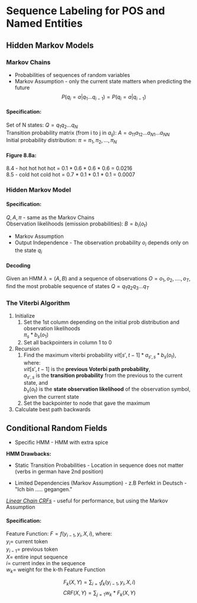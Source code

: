 # Sequence Labeling for POS and Named Entities

## Hidden Markov Models
### Markov Chains
* Probabilities of sequences of random variables
* Markov Assumption - only the current state matters when predicting the future
$$P(q_i=a|q_1...q_{i-1}) = P(q_i=a|q_{i-1})$$

#### Specification:
Set of N states: $Q = q_1q_2...q_N$\
Transition probability matrix (from i to j in $a_{ij}$): $A=a_{11}a_{12}...a_{N1}...a_{NN}$\
Initial probability distribution: $\pi = \pi_1,\pi_2,...,\pi_N$

#### Figure 8.8a:
8.4 - hot hot hot hot = 0.1 * 0.6 * 0.6 * 0.6 = 0.0216\
8.5 - cold hot cold hot = 0.7 * 0.1 * 0.1 * 0.1 = 0.0007

### Hidden Markov Model

#### Specification:
$Q, A, \pi$ - same as the Markov Chains\
Observation likelihoods (emission probabilities): $B = b_i(o_t)$

* Markov Assumption
* Output Independence - The observation probability $o_i$ depends only on the state $q_i$

#### Decoding
Given an HMM $\lambda = (A,B)$ and a sequence of observations $O = o_1, o_2, ...., o_T$, find the most probable sequence of states $Q = q_1q_2q_3...q_T$

### The Viterbi Algorithm
1. Initialize
    1. Set the 1st column depending on the initial prob distribution and observation likelihoods\
    $\pi_s * b_s(o_1)$
    2. Set all backpointers in column 1 to 0
2. Recursion
    1. Find the maximum viterbi probability $vit[s',t-1] * a_{s',s} * b_s(o_t)$, where:\
    $vit[s',t-1]$ is the **previous Voterbi path probability**,\
    $a_{s',s}$ is the **transition probability** from the previous to the current state, and\
    $b_s(o_t)$ is the **state observation likelihood** of the observation symbol, given the current state
    2. Set the backpointer to node that gave the maximum
3. Calculate best path backwards

## Conditional Random Fields

* Specific HMM - HMM with extra spice

**HMM Drawbacks:**
* Static Transition Probabilities - Location in sequence does not matter (verbs in german have 2nd position)

* Limited Dependencies (Markov Assumption) - z.B Perfekt in Deutsch - "Ich bin ..... gegangen."

<ins>*Linear Chain CRFs*</ins> - useful for performance, but using the Markov Assumption

#### Specification:
Feature Function: $F = f(y_{i-1}, y_i, X, i)$, where:\
$y_i =$ current token\
$y_{i-1} =$ previous token\
$X =$ entire input sequence\
$i =$ current index in the sequence\
$w_k =$ weight for the k-th Feature Function

$$F_k(X,Y) = \sum_{i=1}f_k(y_{i-1}, y_i, X, i)$$
$$CRF(X,Y) = \sum_{j=1}w_k * F_k(X,Y)$$


